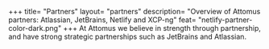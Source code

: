 +++
title= "Partners"
layout= "partners"
description= "Overview of Attomus partners: Atlassian, JetBrains, Netlify and XCP-ng"
feat= "netlify-partner-color-dark.png"
+++
At Attomus we believe in strength through partnership, and have strong strategic partnerships such as JetBrains and Atlassian.